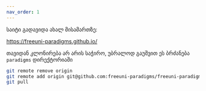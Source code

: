 ```yaml
---
nav_order: 1
---
```


საიტი გადავიდა ახალ მისამართზე:

https://freeuni-paradigms.github.io/

თავიდან კლონირება არ არის საჭირო, უბრალოდ გაუშვით ეს ბრძანება `paradigms` დირექტორიაში
```sh
git remote remove origin
git remote add origin git@github.com:freeuni-paradigms/freeuni-paradigms.github.io.git
git pull 
```
